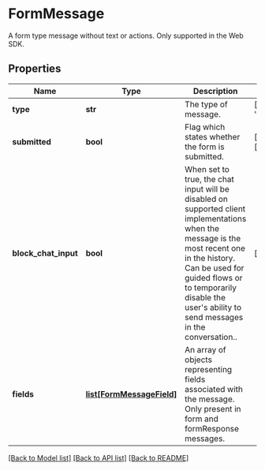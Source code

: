 # FormMessage

A form type message without text or actions. Only supported in the Web SDK.
## Properties
Name | Type | Description | Notes
------------ | ------------- | ------------- | -------------
**type** | **str** | The type of message. | [default to 'form']
**submitted** | **bool** | Flag which states whether the form is submitted. | [optional] [readonly] 
**block_chat_input** | **bool** | When set to true, the chat input will be disabled on supported client implementations when the message is the most recent one in the history. Can be used for guided flows or to temporarily disable the user&#39;s ability to send messages in the conversation.. | [optional] 
**fields** | [**list[FormMessageField]**](FormMessageField.md) | An array of objects representing fields associated with the message. Only present in form and formResponse messages. | 

[[Back to Model list]](../README.md#documentation-for-models) [[Back to API list]](../README.md#documentation-for-api-endpoints) [[Back to README]](../README.md)



